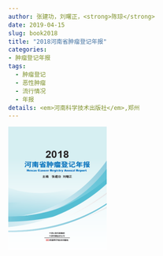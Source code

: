 ```yaml
---
author: 张建功，刘曙正，<strong>陈琼</strong>
date: 2019-04-15
slug: book2018
title: "2018河南省肿瘤登记年报"
categories: 
- 肿瘤登记年报
tags:
  - 肿瘤登记
  - 恶性肿瘤
  - 流行情况
  - 年报
details: <em>河南科学技术出版社</em>,郑州
---
```

![](cover/2018.jpg)

